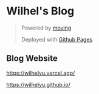 # Wilhel's Blog

> Powered by [moving](https://github.com/huangyz0918/moving)
>
> Deployed with [Github Pages](https://pages.github.com/)

## Blog Website

<https://wilhelyu.vercel.app/>

<https://wilhelyu.github.io/>
